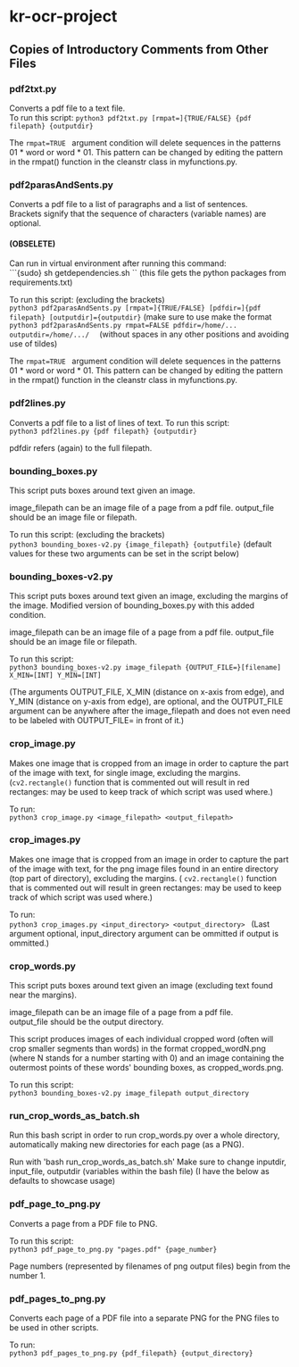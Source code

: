 # kr-ocr-project

## Copies of Introductory Comments from Other Files ## 
### pdf2txt.py ###
Converts a pdf file to a text file.  
To run this script: 
 ```python3 pdf2txt.py [rmpat=]{TRUE/FALSE} {pdf filepath} {outputdir} ```

 The ```rmpat=TRUE ``` argument condition will delete sequences in the patterns 01 * word or word * 01. This pattern can be changed by editing the pattern in the rmpat() function in the cleanstr class in myfunctions.py.

### pdf2parasAndSents.py ###
Converts a pdf file to a list of paragraphs and a list of sentences.  
Brackets signify that the sequence of characters (variable names) are optional.  

#### (OBSELETE)   
Can run in virtual environment after running this command:  
 ```{sudo} sh getdependencies.sh ``
(this file gets the python packages from requirements.txt)  

To run this script: (excluding the brackets)  
 ```python3 pdf2parasAndSents.py [rmpat=]{TRUE/FALSE} [pdfdir=]{pdf filepath} [outputdir]={outputdir}```
(make sure to use make the format   
 ```python3 pdf2parasAndSents.py rmpat=FALSE pdfdir=/home/... outputdir=/home/.../  ```
(without spaces in any other positions and avoiding use of tildes)  

The  ```rmpat=TRUE ``` argument condition will delete sequences in the patterns 01 * word or word * 01. This pattern can be changed by editing the pattern in the rmpat() function in the cleanstr class in myfunctions.py.

### pdf2lines.py ###
Converts a pdf file to a list of lines of text.
To run this script:  
 ```python3 pdf2lines.py {pdf filepath} {outputdir} ```

pdfdir refers (again) to the full filepath.

### bounding_boxes.py ###
This script puts boxes around text given an image.

image_filepath can be an image file of a page from a pdf file.
output_file should be an image file or filepath.

To run this script: (excluding the brackets)  
 ```python3 bounding_boxes-v2.py {image_filepath} {outputfile}``` 
  (default values for these two arguments can be set in the script below)

### bounding_boxes-v2.py ###
This script puts boxes around text given an image, excluding the margins of the image.
Modified version of bounding_boxes.py with this added condition.

image_filepath can be an image file of a page from a pdf file.
output_file should be an image file or filepath.

To run this script:  
  ```python3 bounding_boxes-v2.py image_filepath {OUTPUT_FILE=}[filename] X_MIN=[INT] Y_MIN=[INT] ```

(The arguments OUTPUT_FILE, X_MIN (distance on x-axis from edge), and Y_MIN (distance on y-axis from edge), are optional, and the OUTPUT_FILE argument can be anywhere after the image_filepath and does not even need to be labeled with OUTPUT_FILE= in front of it.)

### crop_image.py ###
Makes one image that is cropped from an image in order to capture the part of the image with text, for single image, excluding the margins.
(```cv2.rectangle()``` function that is commented out will result in red rectanges: may be used to keep track of which script was used where.)

To run:  
 ```python3 crop_image.py <image_filepath> <output_filepath> ```

### crop_images.py ###
Makes one image that is cropped from an image in order to capture the part of the image with text, for the png image files found in an entire directory (top part of directory), excluding the margins.
( ```cv2.rectangle()``` function that is commented out will result in green rectanges: may be used to keep track of which script was used where.)

To run:  
 ```python3 crop_images.py <input_directory> <output_directory> ```
(Last argument optional, input_directory argument can be ommitted if output is ommitted.)

### crop_words.py ### 
This script puts boxes around text given an image (excluding text found near the margins).  
  
image_filepath can be an image file of a page from a pdf file.  
output_file should be the output directory.  
  
This script produces images of each individual cropped word (often will crop smaller segments than words) in the format cropped_wordN.png (where N stands for a number starting with 0) and an image containing the outermost points of these words' bounding boxes, as cropped_words.png.  
  
To run this script:  
    ```python3 bounding_boxes-v2.py image_filepath output_directory```  

### run_crop_words_as_batch.sh ###
Run this bash script in order to run crop_words.py over a whole directory, automatically making new directories for each page (as a PNG).

Run with 'bash run_crop_words_as_batch.sh'
Make sure to change inputdir, input_file, outputdir (variables within the bash file)
(I have the below as defaults to showcase usage)

### pdf_page_to_png.py ###
Converts a page from a PDF file to PNG.

To run this script:  
    ```python3 pdf_page_to_png.py "pages.pdf" {page_number}```  

Page numbers (represented by filenames of png output files) begin from the number 1.


### pdf_pages_to_png.py ###
Converts each page of a PDF file into a separate PNG for the PNG files to be used in other scripts.  

To run:  
    ```python3 pdf_pages_to_png.py {pdf_filepath} {output_directory}```
